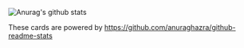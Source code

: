 ![Anurag's github stats](https://github-readme-stats.vercel.app/api?username=yuyu33&count_private=true&show_icons=true&theme=dracula)

These cards are powered by https://github.com/anuraghazra/github-readme-stats

<!--
**yuyu33/yuyu33** is a ✨ _special_ ✨ repository because its `README.md` (this file) appears on your GitHub profile.

Here are some ideas to get you started:

- 🔭 I’m currently working on ...
- 🌱 I’m currently learning ...
- 👯 I’m looking to collaborate on ...
- 🤔 I’m looking for help with ...
- 💬 Ask me about ...
- 📫 How to reach me: ...
- 😄 Pronouns: ...
- ⚡ Fun fact: ...
-->

